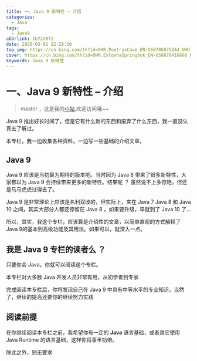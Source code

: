 ```yaml
---
title: 一、Java 9 新特性 – 介绍
categories:
  - Java
tags:
  - Java9
abbrlink: 1b72d0f2
date: 2020-03-01 22:28:10
top_img: https://cn.bing.com/th?id=OHR.PoetrysCave_EN-US8786875244_UHD.jpg
cover: https://cn.bing.com/th?id=OHR.EstoshaSpringbok_EN-US8878416660_UHD.jpg
keywords: Java 9 新特性 
---
```

# 一、Java 9 新特性 – 介绍
> master ，这是我的[小站](https://www.tryrun.top),欢迎访问哦~~

Java 9 推出好长时间了，但是它有什么新的东西和废弃了什么东西，我一直没认真去了解过。

本专栏，我一边收集各种资料，一边写一些基础的介绍文章。

## Java 9

Java 9 应该是当初最为期待的版本吧。当时因为 Java 8 带来了很多新特性，大家都以为 Java 9 会持续带来更多的新特性。结果呢 ？ 虽然说不上多惊艳，但还是马马虎虎过得去了。

Java 9 是非常理论上应该是名利双收的，但实际上，夹在 Java 7 Java 8 和 Java 10 之间，其实大部分人都还停留在 Java 8 ，如果要升级，早就到了 Java 10 了…

所以，其实，我这个专栏，应该算是介绍性的文章，以简单直观的方式解释了Java 9的基本到高级功能及其用法。如果可以，就深入一点。

## 我是 Java 9 专栏的读者么 ？

只要你会 Java，你就可以阅读这个专栏。

本专栏对大多数 Java 开发人员非常有用，从初学者到专家

完成阅读本专栏后，你将发现自己在 Java 9 中具有中等水平的专业知识，当然了，继续的提高还要你的继续努力实践

## 阅读前提

在你继续阅读本专栏之前，我希望你有一定的 **Java** 语言基础，或者其它使用 Java Runtime 的语言基础，这样你将事半功倍。

除此之外，别无要求